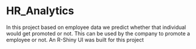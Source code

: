 # HR_Analytics
In this project based on employee data we predict whether that individual would get promoted or not. This can be used by the company to promote a employee or not. An R-Shiny UI was built for this project


